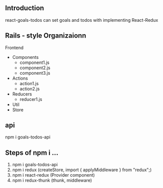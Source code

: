 ## Introduction

react-goals-todos can set goals and todos with implementing React-Redux

## Rails - style  Organizaionn
Frontend
   - Components
      - component1.js
      - component2.js
      - component3.js
   - Actions
      - action1.js
      - action2.js
   - Reducers
      - reducer1.js
   - Util
   - Store

## api

npm i goals-todos-api

## Steps of npm i ...

1. npm i goals-todos-api
2. npm i redux (createStore, import { applyMiddleware } from "redux";)
3. npm i react-redux (Provider component)
4. npm i redux-thunk (thunk, middleware)
